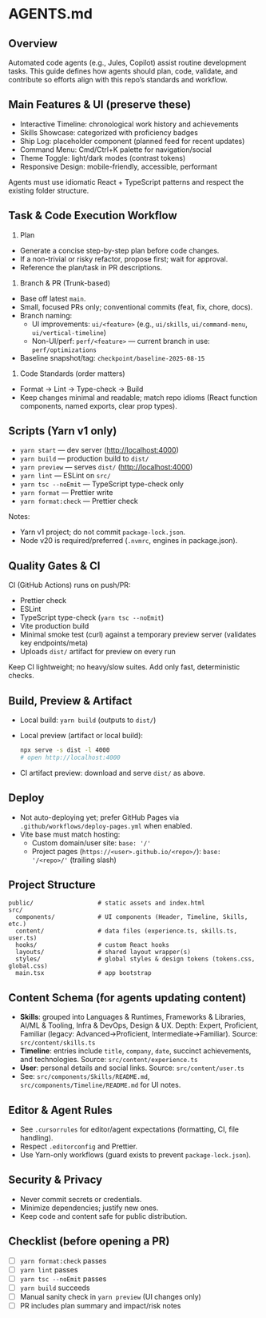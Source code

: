 # AGENTS.md

## Overview

Automated code agents (e.g., Jules, Copilot) assist routine development tasks. This guide defines how agents should plan, code, validate, and contribute so efforts align with this repo’s standards and workflow.

## Main Features & UI (preserve these)

- Interactive Timeline: chronological work history and achievements
- Skills Showcase: categorized with proficiency badges
- Ship Log: placeholder component (planned feed for recent updates)
- Command Menu: Cmd/Ctrl+K palette for navigation/social
- Theme Toggle: light/dark modes (contrast tokens)
- Responsive Design: mobile-friendly, accessible, performant

Agents must use idiomatic React + TypeScript patterns and respect the existing folder structure.

## Task & Code Execution Workflow

1. Plan

- Generate a concise step-by-step plan before code changes.
- If a non-trivial or risky refactor, propose first; wait for approval.
- Reference the plan/task in PR descriptions.

1. Branch & PR (Trunk-based)

- Base off latest `main`.
- Small, focused PRs only; conventional commits (feat, fix, chore, docs).
- Branch naming:
  - UI improvements: `ui/<feature>` (e.g., `ui/skills`, `ui/command-menu`, `ui/vertical-timeline`)
  - Non-UI/perf: `perf/<feature>` — current branch in use: `perf/optimizations`
- Baseline snapshot/tag: `checkpoint/baseline-2025-08-15`

1. Code Standards (order matters)

- Format → Lint → Type-check → Build
- Keep changes minimal and readable; match repo idioms (React function components, named exports, clear prop types).

## Scripts (Yarn v1 only)

- `yarn start` — dev server (<http://localhost:4000>)
- `yarn build` — production build to `dist/`
- `yarn preview` — serves `dist/` (<http://localhost:4000>)
- `yarn lint` — ESLint on `src/`
- `yarn tsc --noEmit` — TypeScript type-check only
- `yarn format` — Prettier write
- `yarn format:check` — Prettier check

Notes:

- Yarn v1 project; do not commit `package-lock.json`.
- Node v20 is required/preferred (`.nvmrc`, engines in package.json).

## Quality Gates & CI

CI (GitHub Actions) runs on push/PR:

- Prettier check
- ESLint
- TypeScript type-check (`yarn tsc --noEmit`)
- Vite production build
- Minimal smoke test (curl) against a temporary preview server (validates key endpoints/meta)
- Uploads `dist/` artifact for preview on every run

Keep CI lightweight; no heavy/slow suites. Add only fast, deterministic checks.

## Build, Preview & Artifact

- Local build: `yarn build` (outputs to `dist/`)
- Local preview (artifact or local build):

  ```bash
  npx serve -s dist -l 4000
  # open http://localhost:4000
  ```

- CI artifact preview: download and serve `dist/` as above.

## Deploy

- Not auto-deploying yet; prefer GitHub Pages via `.github/workflows/deploy-pages.yml` when enabled.
- Vite base must match hosting:
  - Custom domain/user site: `base: '/'`
  - Project pages (`https://<user>.github.io/<repo>/`): `base: '/<repo>/'` (trailing slash)

## Project Structure

```text
public/                  # static assets and index.html
src/
  components/            # UI components (Header, Timeline, Skills, etc.)
  content/               # data files (experience.ts, skills.ts, user.ts)
  hooks/                 # custom React hooks
  layouts/               # shared layout wrapper(s)
  styles/                # global styles & design tokens (tokens.css, global.css)
  main.tsx               # app bootstrap
```

## Content Schema (for agents updating content)

- **Skills**: grouped into Languages & Runtimes, Frameworks & Libraries, AI/ML & Tooling, Infra & DevOps, Design & UX. Depth: Expert, Proficient, Familiar (legacy: Advanced→Proficient, Intermediate→Familiar). Source: `src/content/skills.ts`
- **Timeline**: entries include `title`, `company`, `date`, succinct achievements, and technologies. Source: `src/content/experience.ts`
- **User**: personal details and social links. Source: `src/content/user.ts`
- See: `src/components/Skills/README.md`, `src/components/Timeline/README.md` for UI notes.

## Editor & Agent Rules

- See `.cursorrules` for editor/agent expectations (formatting, CI, file handling).
- Respect `.editorconfig` and Prettier.
- Use Yarn-only workflows (guard exists to prevent `package-lock.json`).

## Security & Privacy

- Never commit secrets or credentials.
- Minimize dependencies; justify new ones.
- Keep code and content safe for public distribution.

## Checklist (before opening a PR)

- [ ] `yarn format:check` passes
- [ ] `yarn lint` passes
- [ ] `yarn tsc --noEmit` passes
- [ ] `yarn build` succeeds
- [ ] Manual sanity check in `yarn preview` (UI changes only)
- [ ] PR includes plan summary and impact/risk notes
